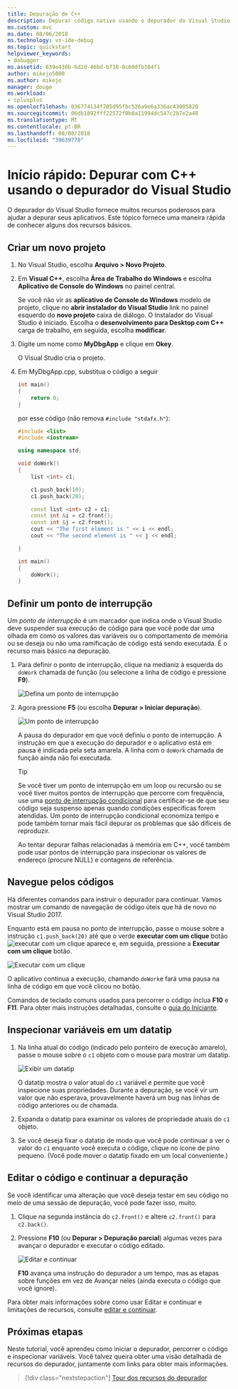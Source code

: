 ```yaml
---
title: Depuração de C++
description: Depurar código nativo usando o depurador do Visual Studio
ms.custom: mvc
ms.date: 08/06/2018
ms.technology: vs-ide-debug
ms.topic: quickstart
helpviewer_keywords:
- debugger
ms.assetid: 639e430b-6d2d-46bd-b738-8c60dfb384f1
author: mikejo5000
ms.author: mikejo
manager: douge
ms.workload:
- cplusplus
ms.openlocfilehash: 036774134f705d95fbc526a9e6a336ac43005820
ms.sourcegitcommit: 06db1892fff22572f0b0a11994dc547c2b7e2a48
ms.translationtype: MT
ms.contentlocale: pt-BR
ms.lasthandoff: 08/08/2018
ms.locfileid: "39639770"
---
```

# <a name="quickstart-debug-with-c-using-the-visual-studio-debugger"></a>Início rápido: Depurar com C++ usando o depurador do Visual Studio

O depurador do Visual Studio fornece muitos recursos poderosos para ajudar a depurar seus aplicativos. Este tópico fornece uma maneira rápida de conhecer alguns dos recursos básicos.

## <a name="create-a-new-project"></a>Criar um novo projeto 

1. No Visual Studio, escolha **Arquivo > Novo Projeto**.

2. Em **Visual C++**, escolha **Área de Trabalho do Windows** e escolha **Aplicativo de Console do Windows** no painel central.

    Se você não vir as **aplicativo de Console do Windows** modelo de projeto, clique no **abrir instalador do Visual Studio** link no painel esquerdo do **novo projeto** caixa de diálogo. O Instalador do Visual Studio é iniciado. Escolha o **desenvolvimento para Desktop com C++** carga de trabalho, em seguida, escolha **modificar**.

3. Digite um nome como **MyDbgApp** e clique em **Okey**.

    O Visual Studio cria o projeto.

4. Em MyDbgApp.cpp, substitua o código a seguir

    ```c++
    int main()
    {
        return 0;
    }
    ```

    por esse código (não remova `#include "stdafx.h"`):

    ```c++
    #include <list>  
    #include <iostream>

    using namespace std;

    void doWork()
    {
        list <int> c1;

        c1.push_back(10);
        c1.push_back(20);

        const list <int> c2 = c1;
        const int &i = c2.front();
        const int &j = c2.front();
        cout << "The first element is " << i << endl;
        cout << "The second element is " << j << endl;

    }

    int main()
    {
        doWork();
    }
    ```

## <a name="set-a-breakpoint"></a>Definir um ponto de interrupção

Um *ponto de interrupção* é um marcador que indica onde o Visual Studio deve suspender sua execução de código para que você pode dar uma olhada em como os valores das variáveis ou o comportamento de memória ou se deseja ou não uma ramificação de código está sendo executada. É o recurso mais básico na depuração.

1. Para definir o ponto de interrupção, clique na medianiz à esquerda do `doWork` chamada de função (ou selecione a linha de código e pressione **F9**).

    ![Defina um ponto de interrupção](../debugger/media/dbg-qs-set-breakpoint.png "definir pontos de interrupção")

2. Agora pressione **F5** (ou escolha **Depurar > Iniciar depuração**).

    ![Um ponto de interrupção](../debugger/media/dbg-qs-hit-breakpoint.png "um ponto de interrupção")

    A pausa do depurador em que você definiu o ponto de interrupção. A instrução em que a execução do depurador e o aplicativo está em pausa é indicada pela seta amarela. A linha com o `doWork` chamada de função ainda não foi executada.

    > [!TIP]
    > Se você tiver um ponto de interrupção em um loop ou recursão ou se você tiver muitos pontos de interrupção que percorre com frequência, use uma [ponto de interrupção condicional](../debugger/using-breakpoints.md#BKMK_Specify_a_breakpoint_condition_using_a_code_expression) para certificar-se de que seu código seja suspenso apenas quando condições específicas forem atendidas. Um ponto de interrupção condicional economiza tempo e pode também tornar mais fácil depurar os problemas que são difíceis de reproduzir.

    Ao tentar depurar falhas relacionadas à memória em C++, você também pode usar pontos de interrupção para inspecionar os valores de endereço (procure NULL) e contagens de referência. 

## <a name="navigate-code"></a>Navegue pelos códigos

Há diferentes comandos para instruir o depurador para continuar. Vamos mostrar um comando de navegação de código úteis que há de novo no Visual Studio 2017.

Enquanto está em pausa no ponto de interrupção, passe o mouse sobre a instrução `c1.push_back(20)` até que o verde **executar com um clique** botão ![executar com um clique](../debugger/media/dbg-tour-run-to-click.png "RunToClick") aparece e, em seguida, pressione a **Executar com um clique** botão.

![Executar com um clique](../debugger/media/dbg-qs-run-to-click.png "executar com um clique")

O aplicativo continua a execução, chamando `doWork`e fará uma pausa na linha de código em que você clicou no botão.

Comandos de teclado comuns usados para percorrer o código inclua **F10** e **F11**. Para obter mais instruções detalhadas, consulte o [guia do Iniciante](../debugger/getting-started-with-the-debugger.md).

## <a name="inspect-variables-in-a-datatip"></a>Inspecionar variáveis em um datatip

1. Na linha atual do código (indicado pelo ponteiro de execução amarelo), passe o mouse sobre o `c1` objeto com o mouse para mostrar um datatip.

    ![Exibir um datatip](../debugger/media/dbg-qs-data-tip.png "exibir um datatip")

    O datatip mostra o valor atual do `c1` variável e permite que você inspecione suas propriedades. Durante a depuração, se você vir um valor que não esperava, provavelmente haverá um bug nas linhas de código anteriores ou de chamada. 

2. Expanda o datatip para examinar os valores de propriedade atuais do `c1` objeto.

3. Se você deseja fixar o datatip de modo que você pode continuar a ver o valor do `c1` enquanto você executa o código, clique no ícone de pino pequeno. (Você pode mover o datatip fixado em um local conveniente.)

## <a name="edit-code-and-continue-debugging"></a>Editar o código e continuar a depuração

Se você identificar uma alteração que você deseja testar em seu código no meio de uma sessão de depuração, você pode fazer isso, muito.

1. Clique na segunda instância do `c2.front()` e altere `c2.front()` para `c2.back()`.

2. Pressione **F10** (ou **Depurar > Depuração parcial**) algumas vezes para avançar o depurador e executar o código editado.

    ![Editar e continuar](../debugger/media/dbg-qs-edit-and-continue.gif "editar e continuar")

    **F10** avança uma instrução do depurador a um tempo, mas as etapas sobre funções em vez de Avançar neles (ainda executa o código que você ignore).

Para obter mais informações sobre como usar Editar e continuar e limitações de recursos, consulte [editar e continuar](../debugger/edit-and-continue.md).

## <a name="next-steps"></a>Próximas etapas

Neste tutorial, você aprendeu como iniciar o depurador, percorrer o código e inspecionar variáveis. Você talvez queira obter uma visão detalhada de recursos do depurador, juntamente com links para obter mais informações.

> [!div class="nextstepaction"]
> [Tour dos recursos do depurador](../debugger/debugger-feature-tour.md)

